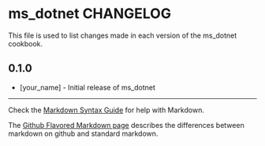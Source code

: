 # ms_dotnet CHANGELOG

This file is used to list changes made in each version of the ms_dotnet cookbook.

## 0.1.0
- [your_name] - Initial release of ms_dotnet

- - -
Check the [Markdown Syntax Guide](http://daringfireball.net/projects/markdown/syntax) for help with Markdown.

The [Github Flavored Markdown page](http://github.github.com/github-flavored-markdown/) describes the differences between markdown on github and standard markdown.
